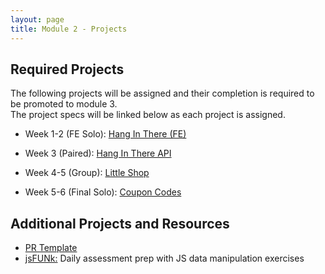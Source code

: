 ```yaml
---
layout: page
title: Module 2 - Projects
---
```


## Required Projects

The following projects will be assigned and their completion is required to be promoted to module 3.  
The project specs will be linked below as each project is assigned.

- Week 1-2 (FE Solo): [Hang In There (FE)](./hang_in_there)
<!-- - Week 3 (Paired): TBA -->
- Week 3 (Paired): [Hang In There API](./hang_in_there_api/)
<!-- - Week 4-5 (Group): TBA -->
- Week 4-5 (Group): [Little Shop](./little_shop/)
<!-- - Week 5-6 (Final Solo): TBA -->
- Week 5-6 (Final Solo): [Coupon Codes](./coupon-codes/)


## Additional Projects and Resources

- [PR Template](./pr_template)
- [jsFUNk:](./js_funk) Daily assessment prep with JS data manipulation exercises
